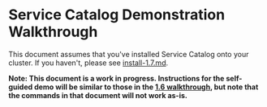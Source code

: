 # Service Catalog Demonstration Walkthrough

This document assumes that you've installed Service Catalog onto your cluster.
If you haven't, please see [install-1.7.md](./install-1.7.md).

__Note: This document is a work in progress. Instructions for the self-guided demo
will be similar to those in the [1.6 walkthrough](./walkthrough-1.6.md),
but note that the commands in that document will not work as-is.__
